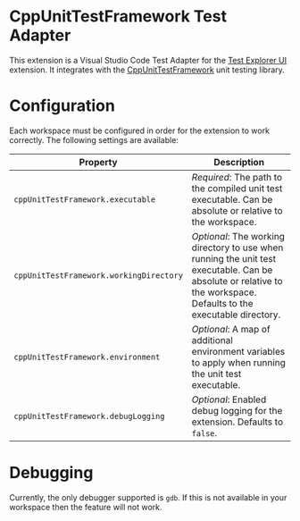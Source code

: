 # CppUnitTestFramework Test Adapter
This extension is a Visual Studio Code Test Adapter for the [Test Explorer UI](https://marketplace.visualstudio.com/items?itemName=hbenl.vscode-test-explorer) extension.  It integrates with the [CppUnitTestFramework](https://github.com/drleq/CppUnitTestFramework) unit testing library.

# Configuration
Each workspace must be configured in order for the extension to work correctly.  The following settings are available:

Property                                | Description
----------------------------------------|----------------------------------------------------------------------------------------------------------
`cppUnitTestFramework.executable`       | _Required_: The path to the compiled unit test executable.  Can be absolute or relative to the workspace.
`cppUnitTestFramework.workingDirectory` | _Optional_: The working directory to use when running the unit test executable.  Can be absolute or relative to the workspace.  Defaults to the executable directory.
`cppUnitTestFramework.environment`      | _Optional_: A map of additional environment variables to apply when running the unit test executable.
`cppUnitTestFramework.debugLogging`     | _Optional_: Enabled debug logging for the extension.  Defaults to `false`.

# Debugging
Currently, the only debugger supported is `gdb`.  If this is not available in your workspace then the feature will not work.